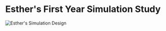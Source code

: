 Esther's First Year Simulation Study
====================================




![Esther's Simulation Design](/figures/esther/Esthers_Simulation.png)
